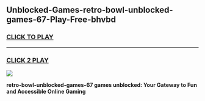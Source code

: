 
## Unblocked-Games-retro-bowl-unblocked-games-67-Play-Free-bhvbd
<h3>
<a href="https://premium76.site?title=retro-bowl-unblocked-games-67&ref=15A">CLICK TO PLAY</a></h3>
<hr>

<h3>
<a href="https://premium76.site?title=retro-bowl-unblocked-games-67&ref=15A">CLICK 2 PLAY</a>
  
</h3>

<a href="https://premium76.site?title=retro-bowl-unblocked-games-67&ref=15A"><img src="https://clearcache.store/games.png"></a>


**retro-bowl-unblocked-games-67 games unblocked: Your Gateway to Fun and Accessible Online Gaming**
